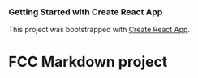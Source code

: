 ### Getting Started with Create React App

This project was bootstrapped with [Create React App](https://github.com/facebook/create-react-app).

# FCC Markdown project 


